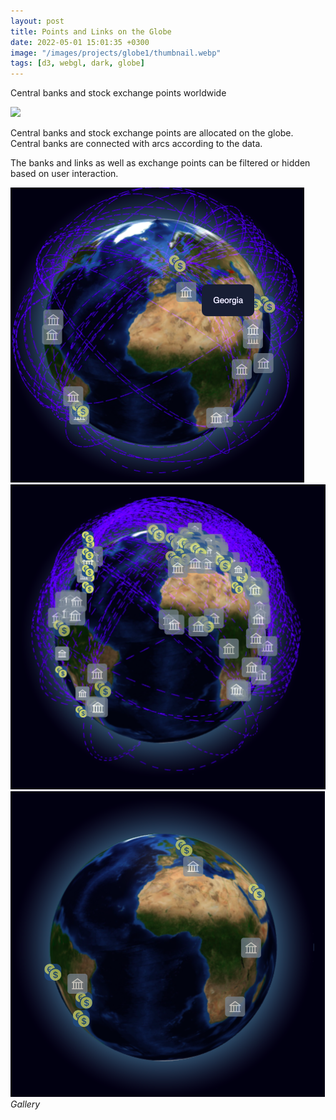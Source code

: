 ```yaml
---
layout: post
title: Points and Links on the Globe
date: 2022-05-01 15:01:35 +0300
image: "/images/projects/globe1/thumbnail.webp"
tags: [d3, webgl, dark, globe]
---
```


Central banks and stock exchange points worldwide

![](/images/projects/globe/preview.gif)

Central banks and stock exchange points are allocated on the globe. Central banks are connected with arcs according to the data.

The banks and links as well as exchange points can be filtered or hidden based on user interaction.

<div class="gallery-box">
  <div class="gallery">
    <!-- <img src="/images/projects/glole1/thumbnail.webp"> -->
    <img  src="/images/projects/globe1/2.png">
            <img  src="/images/projects/globe1/4.png">
        <img  src="/images/projects/globe1/3.png">

  </div>
  <em>Gallery</em>
</div>
